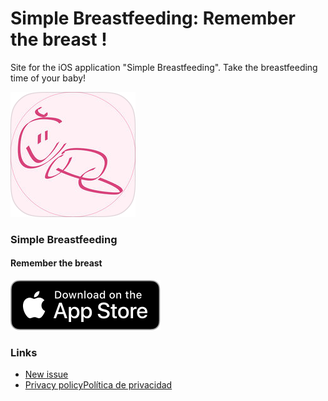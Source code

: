 # Simple Breastfeeding: Remember the breast !

Site for the iOS application "Simple Breastfeeding". Take the breastfeeding time of your baby!

![Logo](logo.png)

### Simple Breastfeeding

#### Remember the breast

[![App_Store_logo](Download_on_the_App_Store_Badge_US-UK_RGB_blk_092917.svg)](https://itunes.apple.com/es/app/simple-breastfeeding/id1448035116?mt=8)

### Links

- [New issue](https://github.com/rvillamil/simple-breastfeeding-site/issues)
- [Privacy policy](privacy-policy/policy_EN.pdf)[Política de privacidad](privacy-policy/policy_ES.pdf)

